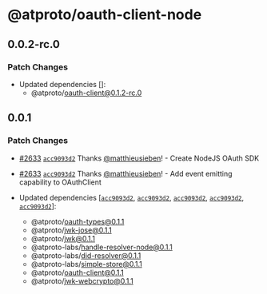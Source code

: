 # @atproto/oauth-client-node

## 0.0.2-rc.0

### Patch Changes

- Updated dependencies []:
  - @atproto/oauth-client@0.1.2-rc.0

## 0.0.1

### Patch Changes

- [#2633](https://github.com/bluesky-social/atproto/pull/2633) [`acc9093d2`](https://github.com/bluesky-social/atproto/commit/acc9093d2845eba02b68fb2f9db33e4f1b59bb10) Thanks [@matthieusieben](https://github.com/matthieusieben)! - Create NodeJS OAuth SDK

- [#2633](https://github.com/bluesky-social/atproto/pull/2633) [`acc9093d2`](https://github.com/bluesky-social/atproto/commit/acc9093d2845eba02b68fb2f9db33e4f1b59bb10) Thanks [@matthieusieben](https://github.com/matthieusieben)! - Add event emitting capability to OAuthClient

- Updated dependencies [[`acc9093d2`](https://github.com/bluesky-social/atproto/commit/acc9093d2845eba02b68fb2f9db33e4f1b59bb10), [`acc9093d2`](https://github.com/bluesky-social/atproto/commit/acc9093d2845eba02b68fb2f9db33e4f1b59bb10), [`acc9093d2`](https://github.com/bluesky-social/atproto/commit/acc9093d2845eba02b68fb2f9db33e4f1b59bb10), [`acc9093d2`](https://github.com/bluesky-social/atproto/commit/acc9093d2845eba02b68fb2f9db33e4f1b59bb10), [`acc9093d2`](https://github.com/bluesky-social/atproto/commit/acc9093d2845eba02b68fb2f9db33e4f1b59bb10)]:
  - @atproto/oauth-types@0.1.1
  - @atproto/jwk-jose@0.1.1
  - @atproto/jwk@0.1.1
  - @atproto-labs/handle-resolver-node@0.1.1
  - @atproto-labs/did-resolver@0.1.1
  - @atproto-labs/simple-store@0.1.1
  - @atproto/oauth-client@0.1.1
  - @atproto/jwk-webcrypto@0.1.1
